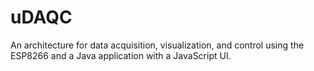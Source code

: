 # uDAQC
An architecture for data acquisition, visualization, and control using the ESP8266 and a Java application with a JavaScript UI.
